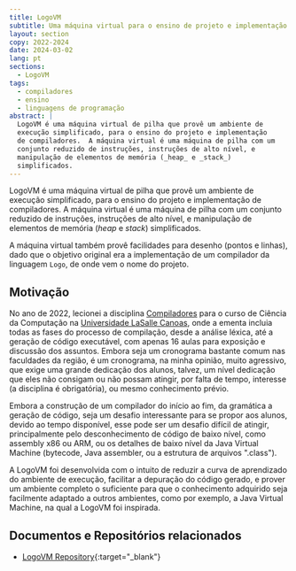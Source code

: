 ```yaml
---
title: LogoVM
subtitle: Uma máquina virtual para o ensino de projeto e implementação de compiladores.
layout: section
copy: 2022-2024
date: 2024-03-02
lang: pt
sections:
  - LogoVM
tags:
  - compiladores
  - ensino
  - linguagens de programação
abstract: |
  LogoVM é uma máquina virtual de pilha que provê um ambiente de
  execução simplificado, para o ensino do projeto e implementação
  de compiladores.  A máquina virtual é uma máquina de pilha com um
  conjunto reduzido de instruções, instruções de alto nível, e
  manipulação de elementos de memória (_heap_ e _stack_)
  simplificados.
---
```


LogoVM é uma máquina virtual de pilha que provê um ambiente de
execução simplificado, para o ensino do projeto e implementação
de compiladores.  A máquina virtual é uma máquina de pilha com um
conjunto reduzido de instruções, instruções de alto nível, e
manipulação de elementos de memória (_heap_ e _stack_) simplificados.

A máquina virtual também provê facilidades para desenho (pontos e
linhas), dado que o objetivo original era a implementação de um
compilador da linguagem `Logo`, de onde vem o nome do projeto.

## Motivação

No ano de 2022, lecionei a disciplina [Compiladores] para o curso de Ciência da Computação na [Universidade LaSalle Canoas], onde a ementa incluia todas as fases do processo de compilação, desde a análise léxica, até a geração de código executável, com apenas 16 aulas para exposição e discussão dos assuntos. Embora seja um cronograma bastante comum nas faculdades da região, é um cronograma, na minha opinião, muito agressivo, que exige uma grande dedicação dos alunos, talvez, um nível dedicação que eles não consigam ou não possam atingir, por falta de tempo, interesse (a disciplina é obrigatória), ou mesmo conhecimento prévio.

Embora a construção de um compilador do início ao fim, da gramática a geração de código, seja um desafio interessante para se propor aos alunos, devido ao tempo disponível, esse pode ser um desafio difícil de atingir, principalmente pelo desconhecimento de código de baixo nível, como assembly x86 ou ARM, ou os detalhes de baixo nível da Java Virtual Machine (bytecode, Java assembler, ou a estrutura de arquivos ".class").

A LogoVM foi desenvolvida com o intuito de reduzir a curva de aprendizado do ambiente de execução, facilitar a depuração do código gerado, e prover um ambiente completo o suficiente para que o conhecimento adquirido seja facilmente adaptado a outros ambientes, como por exemplo, a Java Virtual Machine, na qual a LogoVM foi inspirada.

## Documentos e Repositórios relacionados

* [LogoVM Repository](https://github.com/rafasgj/logovm){:target="\_blank"}

[compiladores]: /teaching/lasalle
[github repository]: https://github.com/rafasgj/logovm
[universidade lasalle canoas]: https://unilasalle.edu.br/canoas
